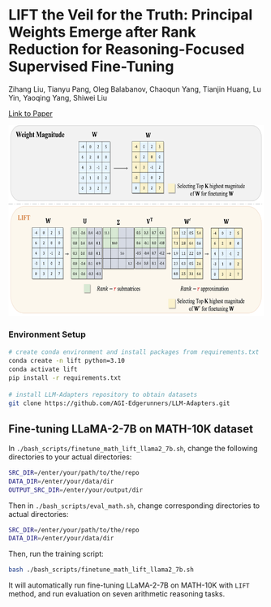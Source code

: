 # LIFT the Veil for the Truth: Principal Weights Emerge after Rank Reduction for Reasoning-Focused Supervised Fine-Tuning

Zihang Liu, Tianyu Pang, Oleg Balabanov, Chaoqun Yang, Tianjin Huang, Lu Yin, Yaoqing Yang, Shiwei Liu

[Link to Paper](https://arxiv.org/abs/2506.00772)

<p align="center">
    <img src="./figures/ICML_LIFT_teaser.png"  width="755.2" height="376.8">
</p>

### Environment Setup
```bash
# create conda environment and install packages from requirements.txt
conda create -n lift python=3.10
conda activate lift
pip install -r requirements.txt

# install LLM-Adapters repository to obtain datasets
git clone https://github.com/AGI-Edgerunners/LLM-Adapters.git
```

## Fine-tuning LLaMA-2-7B on MATH-10K dataset
In ```./bash_scripts/finetune_math_lift_llama2_7b.sh```, change the following directories to your actual directories:
```bash
SRC_DIR=/enter/your/path/to/the/repo
DATA_DIR=/enter/your/data/dir
OUTPUT_SRC_DIR=/enter/your/output/dir
```
Then in ```./bash_scripts/eval_math.sh```, change corresponding directories to actual directories:
```bash
SRC_DIR=/enter/your/path/to/the/repo
DATA_DIR=/enter/your/data/dir
```
Then, run the training script:
```bash
bash ./bash_scripts/finetune_math_lift_llama2_7b.sh
```
It will automatically run fine-tuning LLaMA-2-7B on MATH-10K with `LIFT` method, and run evaluation on seven arithmetic reasoning tasks.